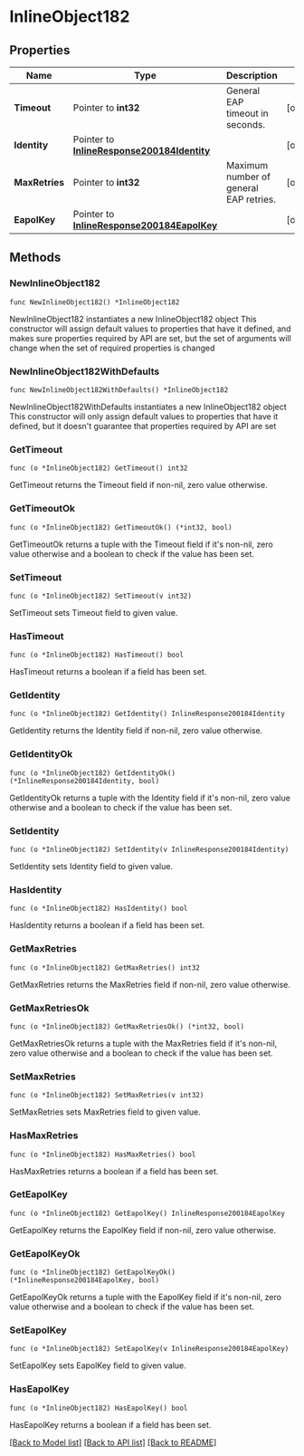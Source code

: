# InlineObject182

## Properties

Name | Type | Description | Notes
------------ | ------------- | ------------- | -------------
**Timeout** | Pointer to **int32** | General EAP timeout in seconds. | [optional] 
**Identity** | Pointer to [**InlineResponse200184Identity**](InlineResponse200184Identity.md) |  | [optional] 
**MaxRetries** | Pointer to **int32** | Maximum number of general EAP retries. | [optional] 
**EapolKey** | Pointer to [**InlineResponse200184EapolKey**](InlineResponse200184EapolKey.md) |  | [optional] 

## Methods

### NewInlineObject182

`func NewInlineObject182() *InlineObject182`

NewInlineObject182 instantiates a new InlineObject182 object
This constructor will assign default values to properties that have it defined,
and makes sure properties required by API are set, but the set of arguments
will change when the set of required properties is changed

### NewInlineObject182WithDefaults

`func NewInlineObject182WithDefaults() *InlineObject182`

NewInlineObject182WithDefaults instantiates a new InlineObject182 object
This constructor will only assign default values to properties that have it defined,
but it doesn't guarantee that properties required by API are set

### GetTimeout

`func (o *InlineObject182) GetTimeout() int32`

GetTimeout returns the Timeout field if non-nil, zero value otherwise.

### GetTimeoutOk

`func (o *InlineObject182) GetTimeoutOk() (*int32, bool)`

GetTimeoutOk returns a tuple with the Timeout field if it's non-nil, zero value otherwise
and a boolean to check if the value has been set.

### SetTimeout

`func (o *InlineObject182) SetTimeout(v int32)`

SetTimeout sets Timeout field to given value.

### HasTimeout

`func (o *InlineObject182) HasTimeout() bool`

HasTimeout returns a boolean if a field has been set.

### GetIdentity

`func (o *InlineObject182) GetIdentity() InlineResponse200184Identity`

GetIdentity returns the Identity field if non-nil, zero value otherwise.

### GetIdentityOk

`func (o *InlineObject182) GetIdentityOk() (*InlineResponse200184Identity, bool)`

GetIdentityOk returns a tuple with the Identity field if it's non-nil, zero value otherwise
and a boolean to check if the value has been set.

### SetIdentity

`func (o *InlineObject182) SetIdentity(v InlineResponse200184Identity)`

SetIdentity sets Identity field to given value.

### HasIdentity

`func (o *InlineObject182) HasIdentity() bool`

HasIdentity returns a boolean if a field has been set.

### GetMaxRetries

`func (o *InlineObject182) GetMaxRetries() int32`

GetMaxRetries returns the MaxRetries field if non-nil, zero value otherwise.

### GetMaxRetriesOk

`func (o *InlineObject182) GetMaxRetriesOk() (*int32, bool)`

GetMaxRetriesOk returns a tuple with the MaxRetries field if it's non-nil, zero value otherwise
and a boolean to check if the value has been set.

### SetMaxRetries

`func (o *InlineObject182) SetMaxRetries(v int32)`

SetMaxRetries sets MaxRetries field to given value.

### HasMaxRetries

`func (o *InlineObject182) HasMaxRetries() bool`

HasMaxRetries returns a boolean if a field has been set.

### GetEapolKey

`func (o *InlineObject182) GetEapolKey() InlineResponse200184EapolKey`

GetEapolKey returns the EapolKey field if non-nil, zero value otherwise.

### GetEapolKeyOk

`func (o *InlineObject182) GetEapolKeyOk() (*InlineResponse200184EapolKey, bool)`

GetEapolKeyOk returns a tuple with the EapolKey field if it's non-nil, zero value otherwise
and a boolean to check if the value has been set.

### SetEapolKey

`func (o *InlineObject182) SetEapolKey(v InlineResponse200184EapolKey)`

SetEapolKey sets EapolKey field to given value.

### HasEapolKey

`func (o *InlineObject182) HasEapolKey() bool`

HasEapolKey returns a boolean if a field has been set.


[[Back to Model list]](../README.md#documentation-for-models) [[Back to API list]](../README.md#documentation-for-api-endpoints) [[Back to README]](../README.md)


